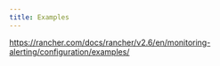 ```yaml
---
title: Examples
---
```


https://rancher.com/docs/rancher/v2.6/en/monitoring-alerting/configuration/examples/
